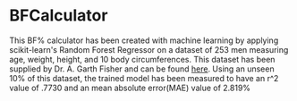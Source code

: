 # BFCalculator
This BF% calculator has been created with machine learning by applying scikit-learn's Random Forest Regressor on a dataset of 253 men measuring age, weight, height, and 10 body circumferences. This dataset has been supplied by Dr. A. Garth Fisher and can be found <a href="http://wiki.stat.ucla.edu/niser/uploads/0/0d/NISER_Data_BMI_Regression_Dataset.pdf">here</a>. Using an unseen 10% of this dataset, the trained model has been measured to have an r^2 value of .7730 and an mean absolute error(MAE) value of 2.819% 
